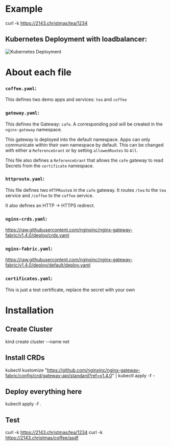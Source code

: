 # Example
curl -k https://2143.christmas/tea/1234
## Kubernetes Deployment with loadbalancer:
![Kubernetes Deployment](http://2143.moe/f/uZsk.png)

# About each file
### `coffee.yaml`:
This defines two demo apps and services: `tea` and `coffee`
### `gateway.yaml`:
This defines the Gateway: `cafe`. A corresponding pod will be created in the
`nginx-gateway` namespace.

This gateway is deployed into the default namespace. Apps can only communicate
within their own namespace by default. This can be changed with either a
`ReferenceGrant` or by setting `allowedRoutes` to `All`.

This file also defines a `ReferenceGrant` that allows the `cafe` gateway to
read Secrets from the `certificate` namespace.
### `httproute.yaml`:
This file defines two `HTTPRoute`s in the `cafe` gateway. It routes `/tea` to the `tea` service
and `/coffee` to the `coffee` service.

It also defines an HTTP -> HTTPS redirect.
### `nginx-crds.yaml`:
https://raw.githubusercontent.com/nginxinc/nginx-gateway-fabric/v1.4.0/deploy/crds.yaml
### `nginx-fabric.yaml`:
https://raw.githubusercontent.com/nginxinc/nginx-gateway-fabric/v1.4.0/deploy/default/deploy.yaml
### `certificates.yaml`:
This is just a test certificate, replace the secret with your own

# Installation
## Create Cluster
kind create cluster --name net

## Install CRDs
kubectl kustomize "https://github.com/nginxinc/nginx-gateway-fabric/config/crd/gateway-api/standard?ref=v1.4.0" | kubectl apply -f -

## Deploy everything here
kubectl apply -f .

## Test
curl -k https://2143.christmas/tea/1234
curl -k https://2143.christmas/coffee/asdf
